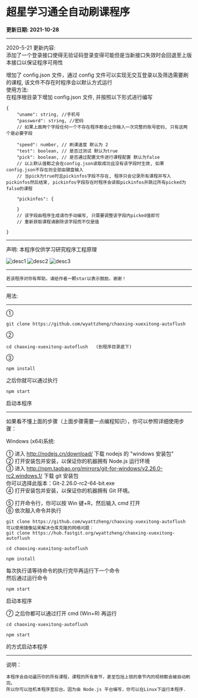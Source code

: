 # 超星学习通全自动刷课程序

**更新日期: 2021-10-28**

---

2020-5-21 更新内容:  
添加了一个登录接口使得无验证码登录变得可能但是当新接口失效时会回退至上版本接口以保证程序可用性

增加了 config.json 文件，通过 config 文件可以实现无交互登录以及筛选需要刷的课程, 该文件不存在时程序会以默认方式运行  
使用方法:  
在程序根目录下增加 config.json 文件, 并按照以下形式进行编写

```
{
	"uname": string, //手机号
	"password": string, //密码
	// 如果上面两个字段任何一个不存在程序都会让你输入一次完整的账号密码, 只有这两个是必要字段

	"speed": number, // 刷课速度 默认为 2
	"test": boolean, // 是否过测试 默认为true
	"pick": boolean, // 是否通过配置文件进行课程配置 默认为false
	// 以上默认值都之会在config.json读取成功且没有该字段时生效, 如果config.json不存在则全部由键盘输入
	// 当pick为true时且pickinfos字段不存在, 程序只会记录所有课程并写入pickinfos然后结束, pickinfos字段存在时程序会读取pickinfos并跳过所有picked为false的课程

	"pickinfos": {

	}
	// 该字段由程序生成请勿手动编写, 只需要调整该字段内picked值即可
	// 重新获取课程请删除该字段而不仅是值

}
```
---

声明: 本程序仅供学习研究程序工程原理

![desc1](https://raw.githubusercontent.com/wyattzheng/chaoxing-xuexitong-autoflush/master/imgs/chaoxing1.png)
![desc2](https://raw.githubusercontent.com/wyattzheng/chaoxing-xuexitong-autoflush/master/imgs/chaoxing3.png)
![desc3](https://raw.githubusercontent.com/wyattzheng/chaoxing-xuexitong-autoflush/master/imgs/chaoxing2.png)

---

```
若该程序对你有帮助，请给作者一颗star以表示鼓励，谢谢！
```

---

用法:

---

①

```
git clone https://github.com/wyattzheng/chaoxing-xuexitong-autoflush
```

②

```
cd chaoxing-xuexitong-autoflush   (到程序目录底下)
```

③

```
npm install
```

之后你就可以通过执行

```
npm start
```

启动本程序

---

如果看不懂上面的步骤（上面步骤需要一点编程知识），你可以参照详细使用步骤：

Windows (x64)系统:

① 进入 http://nodejs.cn/download/ 下载 nodejs 的 "windows 安装包"  
② 打开安装包并安装，以保证你的机器拥有 Node.js 运行环境  
③ 进入 http://npm.taobao.org/mirrors/git-for-windows/v2.26.0-rc2.windows.1/ 下载 git 安装包  
你可以选择此版本：Git-2.26.0-rc2-64-bit.exe  
④ 打开安装包并安装，以保证你的机器拥有 Git 环境。

⑤ 打开命令行，你可以按 Win 键+R，然后输入 cmd 打开  
⑥ 依次敲入命令并执行

```
git clone https://github.com/wyattzheng/chaoxing-xuexitong-autoflush
可以使用镜像站来解决仓库克隆的网络问题：
git clone https://hub.fastgit.org/wyattzheng/chaoxing-xuexitong-autoflush
```

```
cd chaoxing-xuexitong-autoflush
```

```
npm install
```

每次执行请等待命令的执行完毕再运行下一个命令  
然后通过运行命令

```
npm start
```

启动本程序

⑦ 之后你都可以通过打开 cmd (Win+R) 再运行

```
cd chaoxing-xuexitong-autoflush
```

```
npm start
```

的方式启动本程序

---

说明：

```
本程序会自动遍历你的所有课程，课程的所有章节，甚至包括上锁的章节内的视频都会被自动刷完。
所以你可以挂机本程序至后台。因为由 Node.js 平台编写，你可以在Linux下运行本程序.
```
